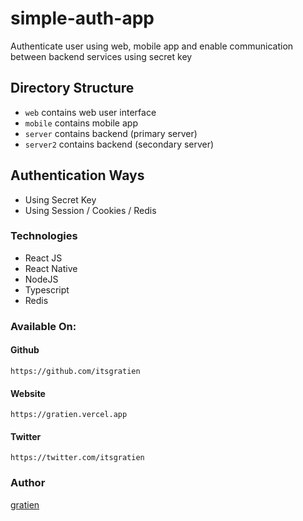 # simple-auth-app
Authenticate user using web, mobile app and enable communication between backend services using secret key

## Directory Structure
- ``web`` contains web user interface
- ``mobile`` contains mobile app
- ``server`` contains backend (primary server)
- ``server2`` contains backend (secondary server)
## Authentication Ways
- Using Secret Key
- Using Session / Cookies / Redis

### Technologies
- React JS
- React Native
- NodeJS
- Typescript
- Redis

### Available On:

#### Github
```
https://github.com/itsgratien
```

#### Website
```
https://gratien.vercel.app
```

#### Twitter
```
https://twitter.com/itsgratien
```

### Author
[gratien](http://github.com/itsgratien)
